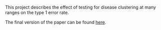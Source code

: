 This project describes the effect of testing for disease clustering at many ranges on the type 1 error rate. 

The final version of the paper can be found [here](http://www.ij-healthgeographics.com/content/14/1/4). 
